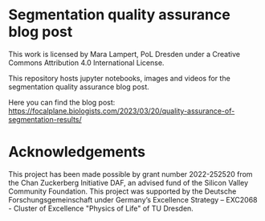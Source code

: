 # Segmentation quality assurance blog post

This work is licensed by Mara Lampert, PoL Dresden under a Creative Commons Attribution 4.0 International License.

This repository hosts jupyter notebooks, images and videos for the segmentation quality assurance blog post.

Here you can find the blog post: https://focalplane.biologists.com/2023/03/20/quality-assurance-of-segmentation-results/


# Acknowledgements

This project has been made possible by grant number 2022-252520 from the Chan Zuckerberg Initiative DAF, an advised fund of the Silicon Valley Community Foundation. This project was supported by the Deutsche Forschungsgemeinschaft under Germany’s Excellence Strategy – EXC2068 - Cluster of Excellence "Physics of Life" of TU Dresden. 